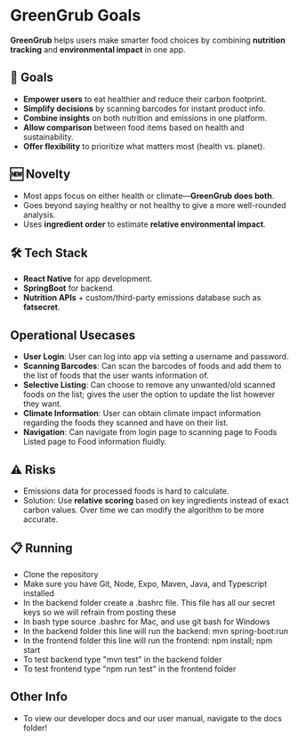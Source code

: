 # GreenGrub Goals

**GreenGrub** helps users make smarter food choices by combining **nutrition tracking** and **environmental impact** in one app.

## 🎯 Goals

- **Empower users** to eat healthier and reduce their carbon footprint.
- **Simplify decisions** by scanning barcodes for instant product info.
- **Combine insights** on both nutrition and emissions in one platform.
- **Allow comparison** between food items based on health and sustainability.
- **Offer flexibility** to prioritize what matters most (health vs. planet).

## 🆕 Novelty

- Most apps focus on either health or climate—**GreenGrub does both**.
- Goes beyond saying healthy or not healthy to give a more well-rounded analysis.
- Uses **ingredient order** to estimate **relative environmental impact**.

## 🛠️ Tech Stack

- **React Native** for app development.
- **SpringBoot** for backend.
- **Nutrition APIs** + custom/third-party emissions database such as **fatsecret**.

## Operational Usecases

- **User Login**: User can log into app via setting a username and password. 
- **Scanning Barcodes**: Can scan the barcodes of foods and add them to the list of foods that the user wants information of.
- **Selective Listing**: Can choose to remove any unwanted/old scanned foods on the list; gives the user the option to update the list however they want.
- **Climate Information**: User can obtain climate impact information regarding the foods they scanned and have on their list.
- **Navigation**: Can navigate from login page to scanning page to Foods Listed page to Food information fluidly.

## ⚠️ Risks

- Emissions data for processed foods is hard to calculate.
- Solution: Use **relative scoring** based on key ingredients instead of exact carbon values. Over time we can modify the algorithm to be more accurate.

## 📋 Running

- Clone the repository
- Make sure you have Git, Node, Expo, Maven, Java, and Typescript installed
- In the backend folder create a .bashrc file. This file has all our secret keys so we will refrain from posting these
- In bash type source .bashrc for Mac, and use git bash for Windows
- In the backend folder this line will run the backend: mvn spring-boot:run
- In the frontend folder this line will run the frontend: npm install; npm start
- To test backend type "mvn test" in the backend folder
- To test frontend type "npm run test" in the frontend folder

## Other Info

- To view our developer docs and our user manual, navigate to the docs folder!
